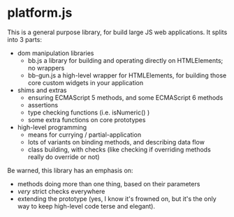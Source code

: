 platform.js
===========

This is a general purpose library, for build large JS web applications.
It splits into 3 parts:

 * dom manipulation libraries
     * bb.js a library for building and operating directly on HTMLElements; no wrappers
     * bb-gun.js a high-level wrapper for HTMLElements, for building those core custom widgets in your application
 * shims and extras
     * ensuring ECMAScript 5 methods, and some ECMAScript 6 methods
     * assertions
     * type checking functions (i.e. isNumeric() )
     * some extra functions on core prototypes
 * high-level programming
     * means for currying / partial-application
     * lots of variants on binding methods, and describing data flow
     * class building, with checks (like checking if overriding methods really do override or not)

Be warned, this library has an emphasis on:

 * methods doing more than one thing, based on their parameters
 * *very* strict checks everywhere
 * extending the prototype (yes, I know it's frowned on, but it's the only way to keep high-level code terse and elegant).

